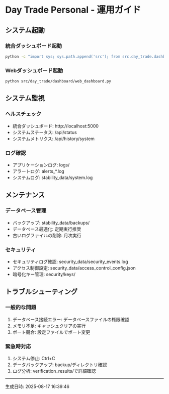 # Day Trade Personal - 運用ガイド

## システム起動

### 統合ダッシュボード起動
```bash
python -c "import sys; sys.path.append('src'); from src.day_trade.dashboard.integrated_dashboard_system import main; import asyncio; asyncio.run(main())"
```

### Webダッシュボード起動
```bash
python src/day_trade/dashboard/web_dashboard.py
```

## システム監視

### ヘルスチェック
- 統合ダッシュボード: http://localhost:5000
- システムステータス: /api/status
- システムメトリクス: /api/history/system

### ログ確認
- アプリケーションログ: logs/
- アラートログ: alerts_*.log
- システムログ: stability_data/system.log

## メンテナンス

### データベース管理
- バックアップ: stability_data/backups/
- データベース最適化: 定期実行推奨
- 古いログファイルの削除: 月次実行

### セキュリティ
- セキュリティログ確認: security_data/security_events.log
- アクセス制御設定: security_data/access_control_config.json
- 暗号化キー管理: security/keys/

## トラブルシューティング

### 一般的な問題
1. データベース接続エラー: データベースファイルの権限確認
2. メモリ不足: キャッシュクリアの実行
3. ポート競合: 設定ファイルでポート変更

### 緊急時対応
1. システム停止: Ctrl+C
2. データバックアップ: backup/ディレクトリ確認
3. ログ分析: verification_results/で詳細確認

---
生成日時: 2025-08-17 16:39:46
